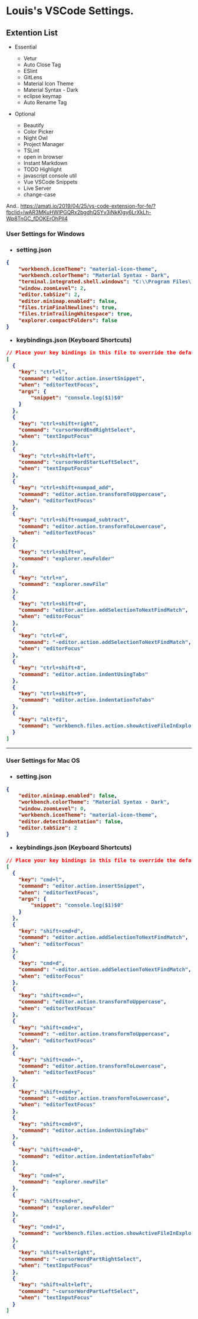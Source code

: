 <h1>Louis's VSCode Settings.</h1>

<h2>Extention List</h2>

* Essential
    - Vetur
    - Auto Close Tag
    - ESlint
    - GitLens
    - Material Icon Theme
    - Material Syntax - Dark
    - eclipse keymap
    - Auto Rename Tag

* Optional
    - Beautify
    - Color Picker
    - Night Owl
    - Project Manager
    - TSLint
    - open in browser
    - Instant Markdown
    - TODO Highlight
    - javascript console util
    - Vue VSCode Snippets
    - Live Server
    - change-case

And..
https://amati.io/2019/04/25/vs-code-extension-for-fe/?fbclid=IwAR3MKuHWIPGQRx2bgdhQSYv3iNkKIgy6LrXkLh-Wp8TnGC_fDOKErOhPIl4

<h3>User Settings for Windows<h3>

* setting.json
```json
{
    "workbench.iconTheme": "material-icon-theme",
    "workbench.colorTheme": "Material Syntax - Dark",
    "terminal.integrated.shell.windows": "C:\\Program Files\\Git\\bin\\bash.exe",
    "window.zoomLevel": 2,
    "editor.tabSize": 2,
    "editor.minimap.enabled": false,
    "files.trimFinalNewlines": true,
    "files.trimTrailingWhitespace": true,
    "explorer.compactFolders": false
}
```

* keybindings.json (Keyboard Shortcuts)
```json
// Place your key bindings in this file to override the defaults
[
  {
    "key": "ctrl+l",
    "command": "editor.action.insertSnippet",
    "when": "editorTextFocus",
    "args": {
        "snippet": "console.log($1)$0"
    }
  },
  {
    "key": "ctrl+shift+right",
    "command": "cursorWordEndRightSelect",
    "when": "textInputFocus"
  },
  {
    "key": "ctrl+shift+left",
    "command": "cursorWordStartLeftSelect",
    "when": "textInputFocus"
  },
  {
    "key": "ctrl+shift+numpad_add",
    "command": "editor.action.transformToUppercase",
    "when": "editorTextFocus"
  },
  {
    "key": "ctrl+shift+numpad_subtract",
    "command": "editor.action.transformToLowercase",
    "when": "editorTextFocus"
  },
  {
    "key": "ctrl+shift+n",
    "command": "explorer.newFolder"
  },
  {
    "key": "ctrl+n",
    "command": "explorer.newFile"
  },
  {
    "key": "ctrl+shift+d",
    "command": "editor.action.addSelectionToNextFindMatch",
    "when": "editorFocus"
  },
  {
    "key": "ctrl+d",
    "command": "-editor.action.addSelectionToNextFindMatch",
    "when": "editorFocus"
  },
  {
    "key": "ctrl+shift+8",
    "command": "editor.action.indentUsingTabs"
  },
  {
    "key": "ctrl+shift+9",
    "command": "editor.action.indentationToTabs"
  },
  {
    "key": "alt+f1",
    "command": "workbench.files.action.showActiveFileInExplorer"
  }
]
```

<hr>

<h3>User Settings for Mac OS<h3>

* setting.json
```json
{
    "editor.minimap.enabled": false,
    "workbench.colorTheme": "Material Syntax - Dark",
    "window.zoomLevel": 0,
    "workbench.iconTheme": "material-icon-theme",
    "editor.detectIndentation": false,
    "editor.tabSize": 2
}

```

* keybindings.json (Keyboard Shortcuts)
```json
// Place your key bindings in this file to override the defaultsauto[]
[
  {
    "key": "cmd+l",
    "command": "editor.action.insertSnippet",
    "when": "editorTextFocus",
    "args": {
        "snippet": "console.log($1)$0"
    }
  },
  {
    "key": "shift+cmd+d",
    "command": "editor.action.addSelectionToNextFindMatch",
    "when": "editorFocus"
  },
  {
    "key": "cmd+d",
    "command": "-editor.action.addSelectionToNextFindMatch",
    "when": "editorFocus"
  },
  {
    "key": "shift+cmd+=",
    "command": "editor.action.transformToUppercase",
    "when": "editorTextFocus"
  },
  {
    "key": "shift+cmd+x",
    "command": "-editor.action.transformToUppercase",
    "when": "editorTextFocus"
  },
  {
    "key": "shift+cmd+-",
    "command": "editor.action.transformToLowercase",
    "when": "editorTextFocus"
  },
  {
    "key": "shift+cmd+y",
    "command": "-editor.action.transformToLowercase",
    "when": "editorTextFocus"
  },
  {
    "key": "shift+cmd+9",
    "command": "editor.action.indentUsingTabs"
  },
  {
    "key": "shift+cmd+0",
    "command": "editor.action.indentationToTabs"
  },
  {
    "key": "cmd+n",
    "command": "explorer.newFile"
  },
  {
    "key": "shift+cmd+n",
    "command": "explorer.newFolder"
  },
  {
    "key": "cmd+1",
    "command": "workbench.files.action.showActiveFileInExplorer"
  },
  {
    "key": "shift+alt+right",
    "command": "-cursorWordPartRightSelect",
    "when": "textInputFocus"
  },
  {
    "key": "shift+alt+left",
    "command": "-cursorWordPartLeftSelect",
    "when": "textInputFocus"
  }
]
```
